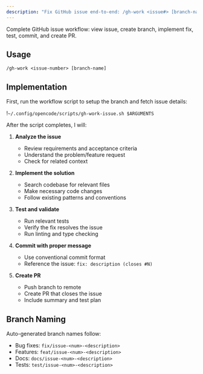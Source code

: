 ```yaml
---
description: "Fix GitHub issue end-to-end: /gh-work <issue#> [branch-name]"
---
```


Complete GitHub issue workflow: view issue, create branch, implement fix, test, commit, and create PR.

## Usage

```
/gh-work <issue-number> [branch-name]
```

## Implementation

First, run the workflow script to setup the branch and fetch issue details:

!`~/.config/opencode/scripts/gh-work-issue.sh $ARGUMENTS`

After the script completes, I will:

1. **Analyze the issue**
   - Review requirements and acceptance criteria
   - Understand the problem/feature request
   - Check for related context

2. **Implement the solution**
   - Search codebase for relevant files
   - Make necessary code changes
   - Follow existing patterns and conventions

3. **Test and validate**
   - Run relevant tests
   - Verify the fix resolves the issue
   - Run linting and type checking

4. **Commit with proper message**
   - Use conventional commit format
   - Reference the issue: `fix: description (closes #N)`

5. **Create PR**
   - Push branch to remote
   - Create PR that closes the issue
   - Include summary and test plan

## Branch Naming

Auto-generated branch names follow:
- Bug fixes: `fix/issue-<num>-<description>`
- Features: `feat/issue-<num>-<description>`
- Docs: `docs/issue-<num>-<description>`
- Tests: `test/issue-<num>-<description>`
